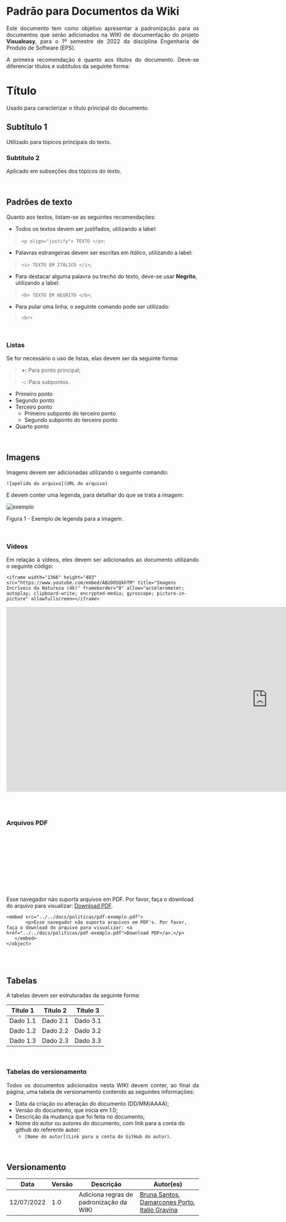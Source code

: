 # Padrão para Documentos da Wiki

<p align="justify">Este documento tem como objetivo apresentar a padronização para os documentos que serão adicionados na WIKI de documentação do projeto <b>Visualeasy</b>, para o 1º semestre de 2022 da disciplina Engenharia de Produto de Software (EPS).</p>

<p align="justify">A primeira recomendação é quanto aos títulos do documento. Deve-se diferenciar títulos e subtítulos da seguinte forma:</p>

# Título

<p align="justify">Usado para caracterizar o título principal do documento.</p>

## Subtítulo 1

<p align="justify">Utilizado para tópicos principais do texto.</p>

### Subtítulo 2

<p align="justify">Aplicado em subseções dos tópicos do texto.</p>

<br>

## Padrões de texto

<p align="justify">Quanto aos textos, listam-se as seguintes recomendações:</p>


+ Todos os textos devem ser justifados, utilizando a label:
>```<p align="justify"> TEXTO </p>```;

+ Palavras estrangeiras devem ser escritas em <i>Itálico</i>, utilizando a label:
>```<i> TEXTO EM ITÁLICO </i>```;

+ Para destacar alguma palavra ou trecho do texto, deve-se usar <b>Negrito</b>, utilizando a label:
>```<b> TEXTO EM NEGRITO </b>```;

+ Para pular uma linha, o seguinte comando pode ser utilizado:
> ```<br>```

<br>

### Listas

<p align="justify">Se for necessário o uso de listas, elas devem ser da seguinte forma:</p>

> <b>+: </b>Para ponto principal;

> <b>-: </b>:Para subpontos.

+ Primeiro ponto
+ Segundo ponto
+ Terceiro ponto
    - Primeiro subponto do terceiro ponto
    - Segundo subponto do terceiro ponto
+ Quarto ponto

<br>

## Imagens

<p align="justify">Imagens devem ser adicionadas utilizando o seguinte comando:</p>

```![apelido do arquivo](URL do arquivo)```

<p align="justify">E devem conter uma legenda, para detalhar do que se trata a imagem:</p>


![exemplo](./Imagem.png)<figcaption>Figura 1 - Exemplo de legenda para a imagem.</a></figcaption>

<br>

### Vídeos

<p align="justify"> Em relação à vídeos, eles devem ser adicionados ao documento utilizando o seguinte código:</p>

```<iframe width="1366" height="483" src="https://www.youtube.com/embed/ABzDOSQkhTM" title="Imagens Incríveis da Natureza (4k)" frameborder="0" allow="accelerometer; autoplay; clipboard-write; encrypted-media; gyroscope; picture-in-picture" allowfullscreen></iframe>```

<iframe width="1366" height="483" src="https://www.youtube.com/embed/ABzDOSQkhTM" title="Imagens Incríveis da Natureza (4k)" frameborder="0" allow="accelerometer; autoplay; clipboard-write; encrypted-media; gyroscope; picture-in-picture" allowfullscreen></iframe>

<br></br>

### Arquivos PDF

 <object data="../../docs/politicas/pdf-exemplo.pdf" type="application/pdf" width="700px" height="400px">
<embed src="../../docs/politicas/pdf-exemplo.pdf">
        <p>Esse navegador não suporta arquivos em PDF. Por favor, faça o download do arquivo para visualizar: <a href="../../docs/politicas/pdf-exemplo.pdf">Download PDF</a>.</p>
    </embed>
</object>


 ```<object data="../../docs/politicas/pdf-exemplo.pdf" type="application/pdf" width="700px" height="400px">
<embed src="../../docs/politicas/pdf-exemplo.pdf">
        <p>Esse navegador não suporta arquivos em PDF's. Por favor, faça o download do arquivo para visualizar: <a href="../../docs/politicas/pdf-exemplo.pdf">Download PDF</a>.</p>
    </embed>
</object>
```


<br></br>

## Tabelas

<p align="justify"> A tabelas devem ser estruturadas da seguinte forma: </p>

|Título 1|Título 2|Título 3|
|--------|--------|--------|
|Dado 1.1|Dado 2.1|Dado 3.1|
|Dado 1.2|Dado 2.2|Dado 3.2|
|Dado 1.3|Dado 2.3|Dado 3.3|

<br>

### Tabelas de versionamento

<p align="justify"> Todos os documentos adicionados nesta WIKI devem conter, ao final da página, uma tabela de versionamento contendo as seguintes informações:</p>

+ Data da criação ou alteração do documento (DD/MM/AAAA);
+ Versão do documento, que inicia em 1.0;
+ Descrição da mudança que foi feita no documento;
+ Nome do autor ou autores do documento, com link para a conta do github do referente autor:
    - ```[Nome do autor](Link para a conta do GitHub do autor)```.

<br>

## Versionamento

| Data | Versão | Descrição | Autor(es) |
|------|------|------|------|
|12/07/2022|1.0|Adiciona regras de padronização da WIKI|[Bruna Santos](https://github.com/brunaalmeidasantos), [Damarcones Porto](https://github.com/brunaalmeidasantos), [Itallo Gravina](https://github.com/brunaalmeidasantos)|
